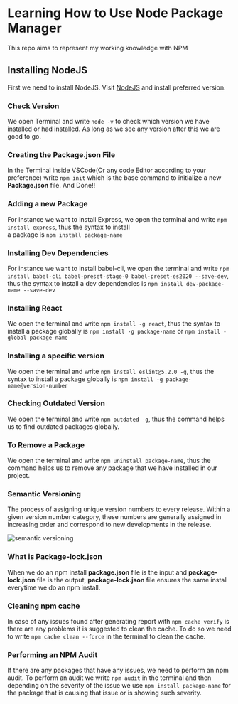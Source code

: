 # Learning How to Use Node Package Manager
This repo aims to represent my working knowledge with NPM
<br>
## Installing NodeJS
First we need to install NodeJS. Visit [NodeJS](https://nodejs.org/en/) and install preferred version. 

### Check Version
We open Terminal and write `node -v` to check which version we have installed or had installed. As long as we see any version after this we are good to go.

### Creating the **Package.json** File 
In the Terminal inside VSCode(Or any code Editor according to your preference) write `npm init` which is the base command to initialize a new **Package.json** file. And Done!!

### Adding a new Package
For instance we want to install Express, we open the terminal and write `npm install express`, thus the syntax to install <br> a package is `npm install package-name`

### Installing Dev Dependencies 
For instance we want to install babel-cli, we open the terminal and write `npm install babel-cli babel-preset-stage-0 babel-preset-es2020 --save-dev`, thus the syntax to install a dev dependencies is `npm install dev-package-name --save-dev`

### Installing React
We open the terminal and write `npm install -g react`, thus the syntax to install a package globally is `npm install -g package-name` or `npm install -global package-name` 

### Installing a specific version
We open the terminal and write `npm install eslint@5.2.0 -g`, thus the syntax to install a package globally is `npm install -g package-name@version-number`

### Checking Outdated Version
We open the terminal and write `npm outdated -g`, thus the command helps us to find outdated packages globally.

### To Remove a Package
We open the terminal and write `npm uninstall package-name`, thus the command helps us to remove any package that we have installed in our project.

### Semantic Versioning 
The process of assigning unique version numbers to every release. Within a given version number category, these numbers are generally assigned in increasing order and correspond to new developments in the release.

![semantic versioning](https://user-images.githubusercontent.com/19478310/121196412-48f92500-c892-11eb-811c-6fb1cedbac5d.PNG)

### What is Package-lock.json
When we do an npm install **package.json** file is the input and **package-lock.json** file is the output, **package-lock.json** file ensures the same install everytime we do an npm install.

### Cleaning npm cache
In case of any issues found after generating report with `npm cache verify` is there are any problems it is suggested to clean the cache. To do so we need to write `npm cache clean --force` in the terminal to clean the cache.

### Performing an NPM Audit
If there are any packages that have any issues, we need to perform an npm audit. To perform an audit we write `npm audit` in the terminal and then depending on the severity of the issue we use `npm install package-name` for the package that is causing that issue or is showing such severity.

